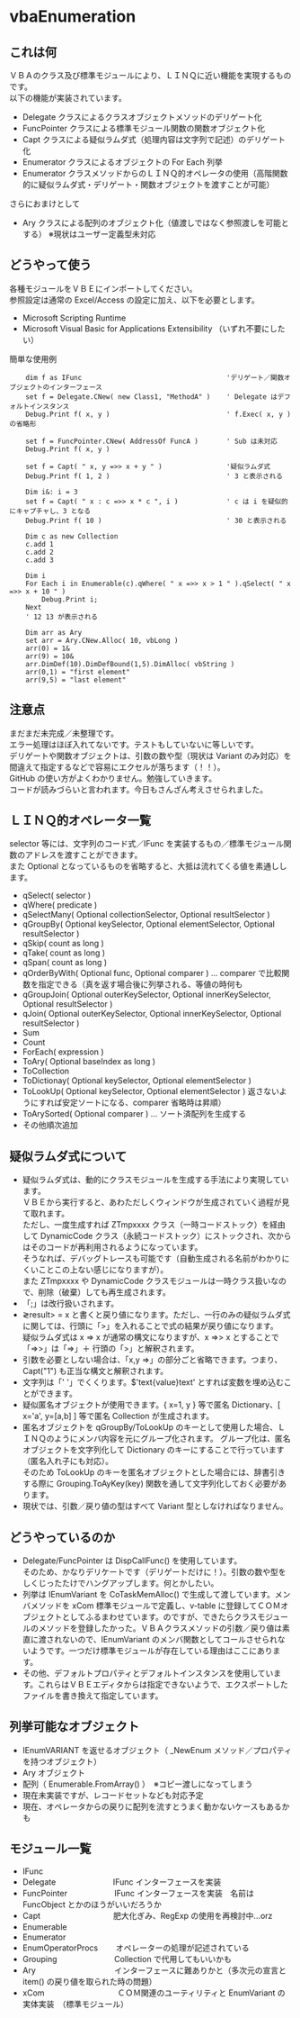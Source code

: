 # vbaEnumeration

## これは何

ＶＢＡのクラス及び標準モジュールにより、ＬＩＮＱに近い機能を実現するものです。  
以下の機能が実装されています。   

* Delegate クラスによるクラスオブジェクトメソッドのデリゲート化   
* FuncPointer クラスによる標準モジュール関数の関数オブジェクト化   
* Capt クラスによる疑似ラムダ式（処理内容は文字列で記述）のデリゲート化   
* Enumerator クラスによるオブジェクトの For Each 列挙   
* Enumerator クラスメソッドからのＬＩＮＱ的オペレータの使用（高階関数的に疑似ラムダ式・デリゲート・関数オブジェクトを渡すことが可能）   

さらにおまけとして   

* Ary クラスによる配列のオブジェクト化（値渡しではなく参照渡しを可能とする）  ※現状はユーザー定義型未対応 

## どうやって使う

各種モジュールをＶＢＥにインポートしてください。  
参照設定は通常の Excel/Access の設定に加え、以下を必要とします。  
* Microsoft Scripting Runtime  
* Microsoft Visual Basic for Applications Extensibility （いずれ不要にしたい）

簡単な使用例

		dim f as IFunc                                    'デリゲート／関数オブジェクトのインターフェース    
		set f = Delegate.CNew( new Class1, "MethodA" )    ' Delegate はデフォルトインスタンス   
		Debug.Print f( x, y )                             ' f.Exec( x, y ) の省略形   
		   
		set f = FuncPointer.CNew( AddressOf FuncA )       ' Sub は未対応   
		Debug.Print f( x, y )   
		  
		set f = Capt( " x, y =>> x + y " )                '疑似ラムダ式   
		Debug.Print f( 1, 2 )                             ' 3 と表示される   
		   
		Dim i&: i = 3
		set f = Capt( " x : c =>> x * c ", i )            ' c は i を疑似的にキャプチャし、3 となる
		Debug.Print f( 10 )                               ' 30 と表示される   
		   
		Dim c as new Collection   
		c.add 1   
		c.add 2   
		c.add 3   
		
		Dim i   
		For Each i in Enumerable(c).qWhere( " x =>> x > 1 " ).qSelect( " x =>> x + 10 " )   
		    Debug.Print i;   
		Next   
		' 12 13 が表示される
		
		Dim arr as Ary
		set arr = Ary.CNew.Alloc( 10, vbLong )
		arr(0) = 1&
		arr(9) = 10&
		arr.DimDef(10).DimDefBound(1,5).DimAlloc( vbString )
		arr(0,1) = "first element"
		arr(9,5) = "last element"

## 注意点

まだまだ未完成／未整理です。   
エラー処理はほぼ入れてないです。テストもしていないに等しいです。   
デリゲートや関数オブジェクトは、引数の数や型（現状は Variant のみ対応）を間違えて指定するなどで容易にエクセルが落ちます（！！）。   
GitHub の使い方がよくわかりません。勉強していきます。   
コードが読みづらいと言われます。今日もさんざん考えさせられました。    

## ＬＩＮＱ的オペレータ一覧

selector 等には、文字列のコード式／IFunc を実装するもの／標準モジュール関数のアドレスを渡すことができます。   
また Optional となっているものを省略すると、大抵は流れてくる値を素通しします。   
* qSelect( selector )
* qWhere( predicate )
* qSelectMany( Optional collectionSelector, Optional resultSelector )
* qGroupBy( Optional keySelector, Optional elementSelector, Optional resultSelector )
* qSkip( count as long )
* qTake( count as long )
* qSpan( count as long )
* qOrderByWith( Optional func, Optional comparer ) ... comparer で比較関数を指定できる（真を返す場合後に列挙される、等値の時何も
* qGroupJoin( Optional outerKeySelector, Optional innerKeySelector, Optional resultSelector )
* qJoin( Optional outerKeySelector, Optional innerKeySelector, Optional resultSelector )
* Sum
* Count
* ForEach( expression )
* ToAry( Optional baseIndex as long )
* ToCollection
* ToDictionay( Optional keySelector, Optional elementSelector )
* ToLookUp( Optional keySelector, Optional elementSelector )
返さないようにすれば安定ソートになる、comparer 省略時は昇順）
* ToArySorted( Optional comparer ) ... ソート済配列を生成する
* その他順次追加

## 疑似ラムダ式について

* 疑似ラムダ式は、動的にクラスモジュールを生成する手法により実現しています。   
ＶＢＥから実行すると、あわただしくウィンドウが生成されていく過程が見て取れます。   
ただし、一度生成すれば ZTmpxxxx クラス（一時コードストック）を経由して DynamicCode クラス（永続コードストック）にストックされ、次からはそのコードが再利用されるようになっています。   
そうなれば、デバッグトレースも可能です（自動生成される名前がわかりにくいことこの上ない感じになりますが）。   
また ZTmpxxxx や DynamicCode クラスモジュールは一時クラス扱いなので、削除（破棄）しても再生成されます。   
* 「;」は改行扱いされます。
* &gl;result&gt; = x と書くと戻り値になります。ただし、一行のみの疑似ラムダ式に関しては、行頭に「>」を入れることで式の結果が戻り値になります。   
疑似ラムダ式は x => x が通常の構文になりますが、x =&gt;&gt; x とすることで「=&gt;&gt;」は「=&gt;」＋ 行頭の「&gt;」と解釈されます。
* 引数を必要としない場合は、「x,y =&gt;」の部分ごと省略できます。つまり、Capt("1") も正当な構文と解釈されます。
* 文字列は「' '」でくくります。$'text{value}text' とすれば変数を埋め込むことができます。
* 疑似匿名オブジェクトが使用できます。{ x=1, y } 等で匿名 Dictionary、[ x='a', y=[a,b] ] 等で匿名 Collection が生成されます。
* 匿名オブジェクトを qGroupBy/ToLookUp のキーとして使用した場合、ＬＩＮＱのようにメンバ内容を元にグループ化されます。
グループ化は、匿名オブジェクトを文字列化して Dictionary のキーにすることで行っています（匿名入れ子にも対応）。   
そのため ToLookUp のキーを匿名オブジェクトとした場合には、辞書引きする際に Grouping.ToAyKey(key) 関数を通して文字列化しておく必要があります。
* 現状では、引数／戻り値の型はすべて Variant 型としなければなりません。

## どうやっているのか

* Delegate/FuncPointer は DispCallFunc() を使用しています。   
そのため、かなりデリケートです（デリゲートだけに！）。引数の数や型をしくじったたけでハングアップします。何とかしたい。
* 列挙は IEnumVariant を CoTaskMemAlloc() で生成して渡しています。メンバメソッドを xCom 標準モジュールで定義し、v-table に登録してＣＯＭオブジェクトとしてふるまわせています。のですが、できたらクラスモジュールのメソッドを登録したかった。ＶＢＡクラスメソッドの引数／戻り値は素直に渡されないので、IEnumVariant のメンバ関数としてコールさせられないようです。一つだけ標準モジュールが存在している理由はここにあります。
* その他、デフォルトプロパティとデフォルトインスタンスを使用しています。これらはＶＢＥエディタからは指定できないようで、エクスポートしたファイルを書き換えて指定しています。

## 列挙可能なオブジェクト

* IEnumVARIANT を返せるオブジェクト（ _NewEnum メソッド／プロパティを持つオブジェクト）
* Ary オブジェクト
* 配列（ Enumerable.FromArray() ）　※コピー渡しになってしまう
* 現在未実装ですが、レコードセットなども対応予定
* 現在、オペレータからの戻りに配列を流すとうまく動かないケースもあるかも

## モジュール一覧

* IFunc
* Delegate　　　　　　　 IFunc インターフェースを実装
* FuncPointer　　　　　　IFunc インターフェースを実装　名前は FuncObject とかのほうがいいだろうか
* Capt　　　　　　　　　 肥大化ぎみ、RegExp の使用を再検討中…orz
* Enumerable　　　　　　 
* Enumerator
* EnumOperatorProcs　　  オペレーターの処理が記述されている
* Grouping　　　　　　　 Collection で代用してもいいかも
* Ary　　　　　　　　　　インターフェースに難ありかと（多次元の宣言と item() の戻り値を取られた時の問題）
* xCom　　　　　　　　　 ＣＯＭ関連のユーティリティと EnumVariant の実体実装　（標準モジュール）
